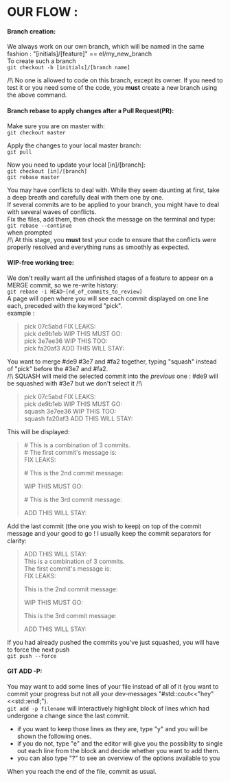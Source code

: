 # OUR FLOW :

#### Branch creation:

We always work on our own branch, which will be named in the same fashion : "[initials]/[feature]" == el/my_new_branch  
To create such a branch  
	`git checkout -b [initials]/[branch name]`

/!\ No one is allowed to code on this branch, except its owner. If you need to test it or you need some of the code, you **must** create a new branch using the above command.  

#### Branch rebase to apply changes after a Pull Request(PR):

Make sure you are on master with:  
	`git checkout master`  
  
Apply the changes to your local master branch:  
	`git pull`  
  
Now you need to update your local [in]/[branch]:  
	`git checkout [in]/[branch]`  
	`git rebase master`  
  
You may have conflicts to deal with. While they seem daunting at first, take a deep breath and carefully deal with them one by one.  
If several commits are to be applied to your branch, you might have to deal with several waves of conflicts.  
Fix the files, add them, then check the message on the terminal and type:  
	`git rebase --continue`  
when prompted  
/!\ At this stage, you **must** test your code to ensure that the conflicts were properly resolved and everything runs as smoothly as expected.  

#### WIP-free working tree:

We don't really want all the unfinished stages of a feature to appear on a MERGE commit, so we re-write history:  
	`git rebase -i HEAD~[nd_of_commits_to_review]`  
A page will open where you will see each commit displayed on one line each, preceded with the keyword "pick".  
example :  
> pick 07c5abd FIX LEAKS:  
> pick de9b1eb WIP THIS MUST GO:  
> pick 3e7ee36 WIP THIS TOO:  
> pick fa20af3 ADD THIS WILL STAY:  

You want to merge #de9 #3e7 and #fa2 together, typing "squash" instead of "pick" before the #3e7 and #fa2.   
/!\ SQUASH will meld the selected commit into the _previous_ one : #de9 will be squashed with #3e7 but we don't select it /!\  

> pick 07c5abd FIX LEAKS:  
> pick de9b1eb WIP THIS MUST GO:  
> squash 3e7ee36 WIP THIS TOO:  
> squash fa20af3 ADD THIS WILL STAY:  

This will be displayed:   

> \# This is a combination of 3 commits.  
> \# The first commit's message is:  
> FIX LEAKS:  
>   
> \# This is the 2nd commit message:  
>   
> WIP THIS MUST GO:  
>   
> \# This is the 3rd commit message:  
> 
> ADD THIS WILL STAY:  

Add the last commit (the one you wish to keep) on top of the commit message and your good to go ! I usually keep the commit separators for clarity:  

> ADD THIS WILL STAY:  
>  This is a combination of 3 commits.  
>  The first commit's message is:  
> FIX LEAKS:  
>   
>  This is the 2nd commit message:  
>   
> WIP THIS MUST GO:  
>   
>  This is the 3rd commit message:  
>   
> ADD THIS WILL STAY:  

If you had already pushed the commits you've just squashed, you will have to force the next push  
	`git push --force`  

#### GIT ADD -P:

You may want to add some lines of your file instead of all of it (you want to commit your progress but not all your dev-messages "#std::cout<<"hey"<<std::endl;").  
	`git add -p filename` 
will interactively highlight block of lines which had undergone a change since the last commit.
- if you want to keep those lines as they are, type "y" and you will be shown the following ones.
- if you do not, type "e" and the editor will give you the possiblity to single out each line from the block and decide whether you want to add them.  
- you can also type "?" to see an overview of the options available to you

When you reach the end of the file, commit as usual.  
